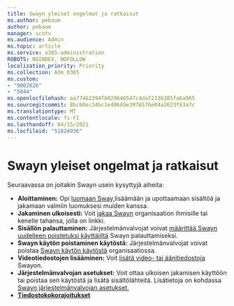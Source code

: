 ```yaml
---
title: Swayn yleiset ongelmat ja ratkaisut
ms.author: pebaum
author: pebaum
manager: scotv
ms.audience: Admin
ms.topic: article
ms.service: o365-administration
ROBOTS: NOINDEX, NOFOLLOW
localization_priority: Priority
ms.collection: Adm_O365
ms.custom:
- "9002626"
- "5044"
ms.openlocfilehash: aa77462394fb029646547c4daf2336385fa6a965
ms.sourcegitcommit: 8bc60ec34bc1e40685e3976576e04a2623f63a7c
ms.translationtype: MT
ms.contentlocale: fi-FI
ms.lasthandoff: 04/15/2021
ms.locfileid: "51824936"
---
```

# <a name="sway-common-issues-and-solutions"></a>Swayn yleiset ongelmat ja ratkaisut

Seuraavassa on joitakin Swayn usein kysyttyjä aiheita:

- **Aloittaminen:** Opi [luomaan Sway,](https://support.office.com/article/getting-started-with-sway-2076c468-63f4-4a89-ae5f-424796714a8a)lisäämään ja upottaamaan sisältöä ja jakamaan valmiin luomuksesi muiden kanssa.
- **Jakaminen ulkoisesti:** Voit [jakaa Swayn](https://support.microsoft.com/en-us/office/share-your-sway-1cf853b8-ef7e-46b0-b704-003e58d28998?ui=en-us&rs=en-us&ad=us) organisaation ihmisille tai kenelle tahansa, jolla on linkki.
- **Sisällön palauttaminen:** Järjestelmänvalvojat voivat [määrittää Swayn uudelleen poistetuksi käyttäjiltä](https://support.office.com/article/Reassign-Sways-from-a-deleted-user-account-Admin-Help-9580E618-3C3E-4D28-A6EF-74C00A997248) Swayn palauttamiseksi.
- **Swayn käytön poistaminen käytöstä:** Järjestelmänvalvojat voivat poistaa [Swayn käytön käytöstä](https://docs.microsoft.com/office365/enterprise/powershell/disable-access-to-sway-with-office-365-powershell) organisaatiossa.
- **Videotiedostojen lisääminen:** Voit [lisätä video- tai äänitiedostoja](https://support.office.com/article/Add-video-and-audio-files-into-Sway-d2f14842-e103-49c0-9da2-0fbcfcad381f) Swayon.
- **Järjestelmänvalvojan asetukset:** Voit ottaa ulkoisen jakamisen käyttöön tai poistaa sen käytöstä ja lisätä sisältölähteitä. Lisätietoja on kohdassa [Swayn järjestelmänvalvojan asetukset.](https://support.office.com/article/Administrator-settings-for-Sway-d298e79b-b6ab-44c6-9239-aa312f5784d4)
- **[Tiedostokokorajoitukset](https://support.office.com/article/File-size-limits-in-Sway-4db21bc6-b42b-499f-9272-66e089db109f)**

